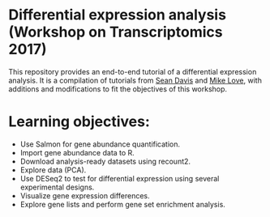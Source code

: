 # Differential expression analysis (Workshop on Transcriptomics 2017)

This repository provides an end-to-end tutorial of a differential expression analysis. It is a compilation of tutorials from [Sean Davis](https://seandavi.github.io/) and [Mike Love](https://mikelove.github.io/), with additions and modifications to fit the objectives of this workshop.

# Learning objectives:

- Use Salmon for gene abundance quantification.
- Import gene abundance data to R.
- Download analysis-ready datasets using recount2.
- Explore data (PCA).
- Use DESeq2 to test for differential expression using several experimental designs.
- Visualize gene expression differences.
- Explore gene lists and perform gene set enrichment analysis.